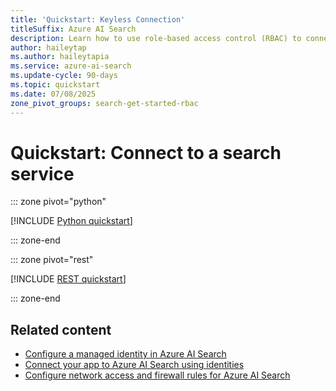 ```yaml
---
title: 'Quickstart: Keyless Connection'
titleSuffix: Azure AI Search
description: Learn how to use role-based access control (RBAC) to connect to an Azure AI Search service.
author: haileytap
ms.author: haileytapia
ms.service: azure-ai-search
ms.update-cycle: 90-days
ms.topic: quickstart
ms.date: 07/08/2025
zone_pivot_groups: search-get-started-rbac
---
```


# Quickstart: Connect to a search service

::: zone pivot="python"

[!INCLUDE [Python quickstart](includes/quickstarts/search-get-started-rbac-python.md)]

::: zone-end

::: zone pivot="rest"

[!INCLUDE [REST quickstart](includes/quickstarts/search-get-started-rbac-rest.md)]

::: zone-end

## Related content

+ [Configure a managed identity in Azure AI Search](search-how-to-managed-identities.md)
+ [Connect your app to Azure AI Search using identities](keyless-connections.md)
+ [Configure network access and firewall rules for Azure AI Search](service-configure-firewall.md)